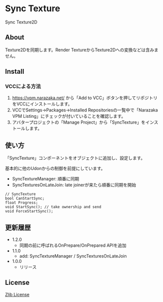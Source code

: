 # Sync Texture

Sync Texture2D

## About

Texture2Dを同期します。Render TextureからTexture2Dへの変換などは含みません。

## Install

### VCCによる方法

1. https://vpm.narazaka.net/ から「Add to VCC」ボタンを押してリポジトリをVCCにインストールします。
2. VCCでSettings→Packages→Installed Repositoriesの一覧中で「Narazaka VPM Listing」にチェックが付いていることを確認します。
3. アバタープロジェクトの「Manage Project」から「SyncTexture」をインストールします。

## 使い方

「SyncTexture」コンポーネントをオブジェクトに追加し、設定します。

基本的に他のUdonからの制御を前提にしています。

- SyncTextureManager: 順番に同期
- SyncTexturesOnLateJoin: late joinerが来たら順番に同期を開始

```
// SyncTexture
bool CanStartSync;
float Progress;
void StartSync(); // take ownership and send
void ForceStartSync();
```

## 更新履歴

- 1.2.0
  - 同期の前に呼ばれるOnPrepare/OnPrepared APIを追加
- 1.1.0
  - add: SyncTextureManager / SyncTexturesOnLateJoin
- 1.0.0
  - リリース

## License

[Zlib License](LICENSE.txt)

